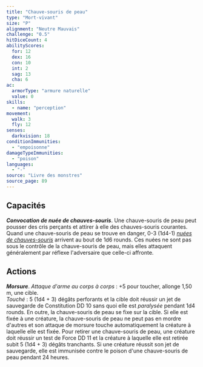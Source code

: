 ```yaml
---
title: "Chauve-souris de peau"
type: "Mort-vivant"
size: "P"
alignment: "Neutre Mauvais"
challenge: "0.5"
hitDiceCount: 4
abilityScores:
  for: 12
  dex: 16
  con: 10
  int: 2
  sag: 13
  cha: 6
ac:
  armorType: "armure naturelle"
  value: 0
skills:
  - name: "perception"
movement:
  walk: 3
  fly: 12
senses:
  darkvision: 18
conditionImmunities:
  - "empoisonne"
damageTypeImmunities:
  - "poison"
languages:
  - "-"
source: "Livre des monstres"
source_page: 89
---
```

## Capacités
_**Convocation de nuée de chauves-souris**_. Une chauve-souris de peau peut pousser des cris perçants et attirer à elle des chauves-souris courantes. Quand une chauve-souris de peau se trouve en danger, 0-3 (1d4-1) [_nuées de chauves-souris_](/bestiaire/nuee-de-chauve-souris/) arrivent au bout de 1d6 rounds. Ces nuées ne sont pas sous le contrôle de la chauve-souris de peau, mais elles attaquent généralement par réflexe l'adversaire que celle-ci affronte.

## Actions
_**Morsure**_. _Attaque d'arme au corps à corps_ : +5 pour toucher, allonge 1,50 m, une cible.  
_Touché_ : 5 (1d4 + 3) dégâts perforants et la cible doit réussir un jet de sauvegarde de Constitution DD 10 sans quoi elle est _paralysée_ pendant 1d4 rounds. En outre, la chauve-souris de peau se fixe sur la cible. Si elle est fixée à une créature, la chauve-souris de peau ne peut pas en mordre d'autres et son attaque de morsure touche automatiquement la créature à laquelle elle est fixée. Pour retirer une chauve-souris de peau, une créature doit réussir un test de Force DD 11 et la créature à laquelle elle est retirée subit 5 (1d4 + 3) dégâts tranchants. Si une créature réussit son jet de sauvegarde, elle est immunisée contre le poison d'une chauve-souris de peau pendant 24 heures.
